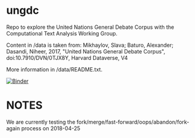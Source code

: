 # ungdc
Repo to explore the United Nations General Debate Corpus with the Computational Text Analysis Working Group. 

Content in /data is taken from:
Mikhaylov, Slava; Baturo, Alexander; Dasandi, Niheer, 2017, "United Nations General Debate Corpus", doi:10.7910/DVN/0TJX8Y, Harvard Dataverse, V4

More information in /data/README.txt.

[![Binder](https://mybinder.org/badge.svg)](https://mybinder.org/v2/gh/dlabctawg/ungdc/master)

# NOTES

We are currently testing the fork/merge/fast-forward/oops/abandon/fork-again process on 2018-04-25
